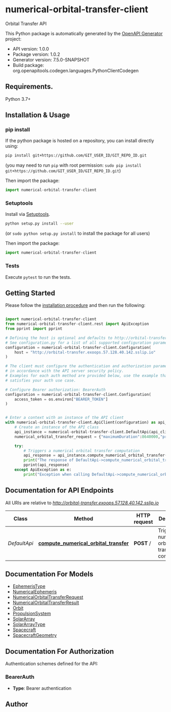 # numerical-orbital-transfer-client
Orbital Transfer API

This Python package is automatically generated by the [OpenAPI Generator](https://openapi-generator.tech) project:

- API version: 1.0.0
- Package version: 1.0.2
- Generator version: 7.5.0-SNAPSHOT
- Build package: org.openapitools.codegen.languages.PythonClientCodegen

## Requirements.

Python 3.7+

## Installation & Usage
### pip install

If the python package is hosted on a repository, you can install directly using:

```sh
pip install git+https://github.com/GIT_USER_ID/GIT_REPO_ID.git
```
(you may need to run `pip` with root permission: `sudo pip install git+https://github.com/GIT_USER_ID/GIT_REPO_ID.git`)

Then import the package:
```python
import numerical-orbital-transfer-client
```

### Setuptools

Install via [Setuptools](http://pypi.python.org/pypi/setuptools).

```sh
python setup.py install --user
```
(or `sudo python setup.py install` to install the package for all users)

Then import the package:
```python
import numerical-orbital-transfer-client
```

### Tests

Execute `pytest` to run the tests.

## Getting Started

Please follow the [installation procedure](#installation--usage) and then run the following:

```python

import numerical-orbital-transfer-client
from numerical-orbital-transfer-client.rest import ApiException
from pprint import pprint

# Defining the host is optional and defaults to http://orbital-transfer.exoops.57.128.40.142.sslip.io
# See configuration.py for a list of all supported configuration parameters.
configuration = numerical-orbital-transfer-client.Configuration(
    host = "http://orbital-transfer.exoops.57.128.40.142.sslip.io"
)

# The client must configure the authentication and authorization parameters
# in accordance with the API server security policy.
# Examples for each auth method are provided below, use the example that
# satisfies your auth use case.

# Configure Bearer authorization: BearerAuth
configuration = numerical-orbital-transfer-client.Configuration(
    access_token = os.environ["BEARER_TOKEN"]
)


# Enter a context with an instance of the API client
with numerical-orbital-transfer-client.ApiClient(configuration) as api_client:
    # Create an instance of the API class
    api_instance = numerical-orbital-transfer-client.DefaultApi(api_client)
    numerical_orbital_transfer_request = {"maximumDuration":8640000,"propagationType":"NUMERICAL","ephemerides":["KEPLERIAN","CARTESIAN"],"perturbations":["DRAG","SRP","EARTH_POTENTIAL"],"meanEphemerides":false,"osculatingEphemerides":true,"spacecraft":{"platformMass":44,"onBoardAveragePower":50,"dragCoefficient":2.2,"liftRatio":0.5,"spacecraftGeometry":{"x":0.4,"y":0.2,"z":0.2,"inertialCenterInSpacecraftFrameX":0.2,"inertialCenterInSpacecraftFrameY":0.1,"inertialCenterInSpacecraftFrameZ":0.1,"inertiaXX":"0.21.0.21.0.21.0.24","inertiaXY":0,"inertiaXZ":0,"inertiaYX":0,"inertiaYY":"0.51.0.21.0.200001","inertiaYZ":0,"inertiaZX":0,"inertiaZY":0,"inertiaZZ":"0.51.0.21.0.200001","thrusterAxisInSatelliteFrameX":1,"thrusterAxisInSatelliteFrameY":0,"thrusterAxisInSatelliteFrameZ":0,"solarArrayEfficiency":0.3,"solarArrayMaximumPower":80,"solarArrayAxisInSatelliteFrameX":0,"solarArrayAxisInSatelliteFrameY":0,"solarArrayAxisInSatelliteFrameZ":1,"payloadPointingAxisInSatelliteFrameX":0,"payloadPointingAxisInSatelliteFrameY":-1,"payloadPointingAxisInSatelliteFrameZ":0,"antennaPointingAxisInSatelliteFrameX":0,"antennaPointingAxisInSatelliteFrameY":-1,"antennaPointingAxisInSatelliteFrameZ":0,"solarArrayDefinitionType":"MAXIMUM_POWER","solarArrayType":"DEPLOYABLE_FIXED","type":"BOX"},"propulsionSystem":{"isp":950,"power":300,"thrust":0.014,"standByPower":0,"warmUpPower":0,"warmUpDuration":0,"propellantMass":11.3,"totalMass":11.3,"propellantCapacityChoice":"PROPELLANT","propulsionSystemType":"ELECTRICAL"}},"initialOrbit":{"altitude":"61.0.2","inclination":0},"targetOrbit":{"altitude":750000,"inclination":0}} # NumericalOrbitalTransferRequest |  (optional)

    try:
        # Triggers a numerical orbital transfer computation
        api_response = api_instance.compute_numerical_orbital_transfer(numerical_orbital_transfer_request=numerical_orbital_transfer_request)
        print("The response of DefaultApi->compute_numerical_orbital_transfer:\n")
        pprint(api_response)
    except ApiException as e:
        print("Exception when calling DefaultApi->compute_numerical_orbital_transfer: %s\n" % e)

```

## Documentation for API Endpoints

All URIs are relative to *http://orbital-transfer.exoops.57.128.40.142.sslip.io*

Class | Method | HTTP request | Description
------------ | ------------- | ------------- | -------------
*DefaultApi* | [**compute_numerical_orbital_transfer**](docs/DefaultApi.md#compute_numerical_orbital_transfer) | **POST** / | Triggers a numerical orbital transfer computation


## Documentation For Models

 - [EphemerisType](docs/EphemerisType.md)
 - [NumericalEphemeris](docs/NumericalEphemeris.md)
 - [NumericalOrbitalTransferRequest](docs/NumericalOrbitalTransferRequest.md)
 - [NumericalOrbitalTransferResult](docs/NumericalOrbitalTransferResult.md)
 - [Orbit](docs/Orbit.md)
 - [PropulsionSystem](docs/PropulsionSystem.md)
 - [SolarArray](docs/SolarArray.md)
 - [SolarArrayType](docs/SolarArrayType.md)
 - [Spacecraft](docs/Spacecraft.md)
 - [SpacecraftGeometry](docs/SpacecraftGeometry.md)


<a id="documentation-for-authorization"></a>
## Documentation For Authorization


Authentication schemes defined for the API:
<a id="BearerAuth"></a>
### BearerAuth

- **Type**: Bearer authentication


## Author




